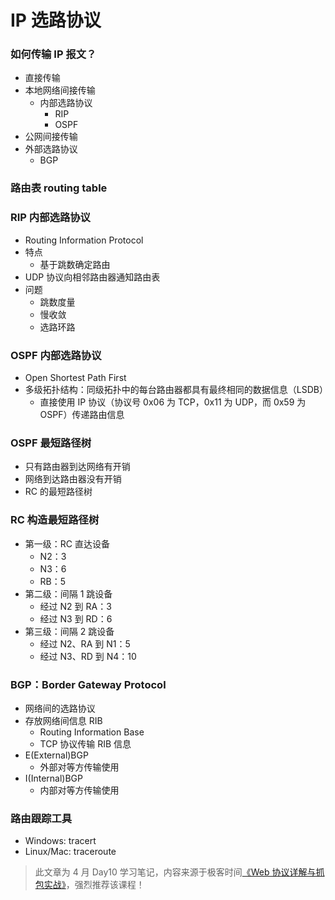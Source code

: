 # IP 选路协议

### 如何传输 IP 报文？
* 直接传输
* 本地网络间接传输
  - 内部选路协议
    - RIP
    - OSPF
* 公网间接传输
* 外部选路协议
  - BGP

### 路由表 routing table

### RIP 内部选路协议

* Routing Information Protocol
* 特点
  - 基于跳数确定路由
* UDP 协议向相邻路由器通知路由表
* 问题
  - 跳数度量
  - 慢收敛
  - 选路环路

### OSPF 内部选路协议

* Open Shortest Path First
* 多级拓扑结构：同级拓扑中的每台路由器都具有最终相同的数据信息（LSDB）
  - 直接使用 IP 协议（协议号 0x06 为 TCP，0x11 为 UDP，而 0x59 为 OSPF）传递路由信息

### OSPF 最短路径树

* 只有路由器到达网络有开销
* 网络到达路由器没有开销
* RC 的最短路径树

### RC 构造最短路径树

* 第一级：RC 直达设备
  - N2：3
  - N3：6
  - RB：5
* 第二级：间隔 1 跳设备
  - 经过 N2 到 RA：3
  - 经过 N3 到 RD：6
* 第三级：间隔 2 跳设备
  - 经过 N2、RA 到 N1：5
  - 经过 N3、RD 到 N4：10

### BGP：Border Gateway Protocol

* 网络间的选路协议
* 存放网络间信息 RIB
  - Routing Information Base
  - TCP 协议传输 RIB 信息
* E(External)BGP
  - 外部对等方传输使用
* I(Internal)BGP
  - 内部对等方传输使用

### 路由跟踪工具

* Windows: tracert
* Linux/Mac: traceroute

> 此文章为 4 月 Day10 学习笔记，内容来源于极客时间[《Web 协议详解与抓包实战》](http://gk.link/a/11UWp)，强烈推荐该课程！
